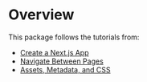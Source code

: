 # Overview

This package follows the tutorials from:

- [Create a Next.js App](https://nextjs.org/learn/basics/create-nextjs-app)
- [Navigate Between Pages](https://nextjs.org/learn/basics/navigate-between-pages)
- [Assets, Metadata, and CSS](https://nextjs.org/learn/basics/assets-metadata-css)
